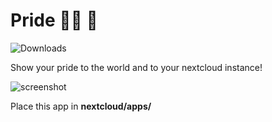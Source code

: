 # Pride :rainbow_flag: :rainbow:
![Downloads](https://img.shields.io/github/downloads/skjnldsv/pride/total?style=flat-square)

Show your pride to the world and to your nextcloud instance!

![screenshot](https://user-images.githubusercontent.com/14975046/65167985-dd2eb300-da43-11e9-93bb-3102ca3c5f4b.png)

Place this app in **nextcloud/apps/**
